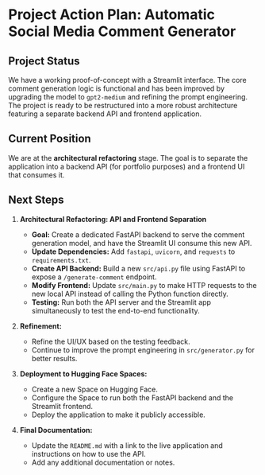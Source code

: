 # Project Action Plan: Automatic Social Media Comment Generator

## Project Status

We have a working proof-of-concept with a Streamlit interface. The core comment generation logic is functional and has been improved by upgrading the model to `gpt2-medium` and refining the prompt engineering. The project is ready to be restructured into a more robust architecture featuring a separate backend API and frontend application.

## Current Position

We are at the **architectural refactoring** stage. The goal is to separate the application into a backend API (for portfolio purposes) and a frontend UI that consumes it.

## Next Steps

1.  **Architectural Refactoring: API and Frontend Separation**
    *   **Goal:** Create a dedicated FastAPI backend to serve the comment generation model, and have the Streamlit UI consume this new API.
    *   **Update Dependencies:** Add `fastapi`, `uvicorn`, and `requests` to `requirements.txt`.
    *   **Create API Backend:** Build a new `src/api.py` file using FastAPI to expose a `/generate-comment` endpoint.
    *   **Modify Frontend:** Update `src/main.py` to make HTTP requests to the new local API instead of calling the Python function directly.
    *   **Testing:** Run both the API server and the Streamlit app simultaneously to test the end-to-end functionality.

2.  **Refinement:**
    *   Refine the UI/UX based on the testing feedback.
    *   Continue to improve the prompt engineering in `src/generator.py` for better results.

3.  **Deployment to Hugging Face Spaces:**
    *   Create a new Space on Hugging Face.
    *   Configure the Space to run both the FastAPI backend and the Streamlit frontend.
    *   Deploy the application to make it publicly accessible.

4.  **Final Documentation:**
    *   Update the `README.md` with a link to the live application and instructions on how to use the API.
    *   Add any additional documentation or notes.
